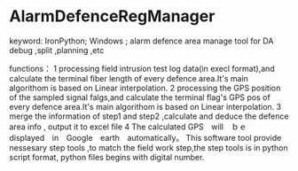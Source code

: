 # AlarmDefenceRegManager
keyword:
  IronPython; Windows ; alarm defence area manage tool for DA debug ,split ,planning ,etc
  
 functions：
  1 processing field intrusion test log data(in execl format),and calculate the terminal fiber length of every defence area.It's main algorithom is based on Linear interpolation.
  2 processing the GPS position of the sampled signal falgs,and calculate the terminal flag's GPS pos of every defence area.It's main algorithom is based on Linear interpolation.
  3 merge the information of step1 and step2 ,calculate and deduce the defence area info , output it to excel file 
  4 The calculated GPS　will　ｂｅ　displayed　in　Google　earth　automatically。
  This software tool provide nessesary step tools ,to match the field work step,the step tools is in python script format, python files begins with digital number.
  
